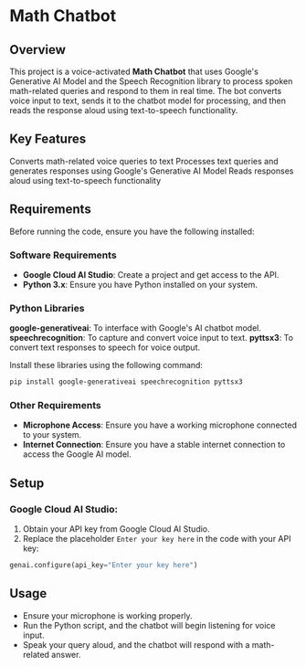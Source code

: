 # Math Chatbot

## Overview
This project is a voice-activated **Math Chatbot** that uses Google's Generative AI Model and the Speech Recognition library to process spoken math-related queries and respond to them in real time. The bot converts voice input to text, sends it to the chatbot model for processing, and then reads the response aloud using text-to-speech functionality.

## Key Features
Converts math-related voice queries to text
Processes text queries and generates responses using Google's Generative AI Model
Reads responses aloud using text-to-speech functionality

## Requirements
Before running the code, ensure you have the following installed:

### Software Requirements
- **Google Cloud AI Studio**: Create a project and get access to the API.
- **Python 3.x**: Ensure you have Python installed on your system.

### Python Libraries
**google-generativeai**: To interface with Google's AI chatbot model.
**speechrecognition**: To capture and convert voice input to text.
**pyttsx3**: To convert text responses to speech for voice output.

Install these libraries using the following command:

```bash
pip install google-generativeai speechrecognition pyttsx3
```

### Other Requirements
- **Microphone Access**: Ensure you have a working microphone connected to your system.
- **Internet Connection**: Ensure you have a stable internet connection to access the Google AI model.

## Setup

### Google Cloud AI Studio:
1. Obtain your API key from Google Cloud AI Studio.
2. Replace the placeholder `Enter your key here` in the code with your API key:

```python
genai.configure(api_key="Enter your key here")
```

## Usage
- Ensure your microphone is working properly.
- Run the Python script, and the chatbot will begin listening for voice input.
- Speak your query aloud, and the chatbot will respond with a math-related answer.